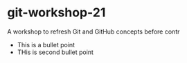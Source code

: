 # git-workshop-21

A workshop to refresh Git and GitHub concepts before contr

-   This is a bullet point
-   THis is second bullet point

